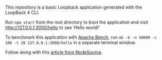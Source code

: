 This repository is a basic Loopback application generated with the LoopBack 4 CLI.

Run `npm start` from the root directory to boot the application and visit http://127.0.0.1:3000/hello to see ‘Hello world!’

To benchmark this application with [Apache Bench](https://www.tutorialspoint.com/apache_bench/index.htm), run `ab -k -n 50000 -c 100 -t 20 127.0.0.1:3000/hello` in a separate terminal window.

Follow along with this [article from NodeSource](https://nodesource.com).
